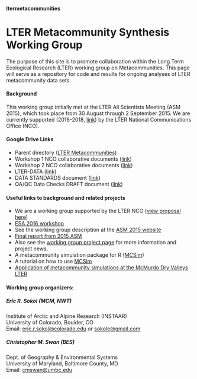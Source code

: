 
#### ltermetacommunities  
# LTER Metacommunity Synthesis Working Group  

The purpose of this site is to promote collaboration within the Long Term Ecological Research (LTER) working group on Metacommunities. This page will serve as a repository for code and results for ongoing analyses of LTER metacommunity data sets.  
#### Background  
This working group initially met at the LTER All Scientists Meeting (ASM 2015), which took place from 30 August through 2 September 2015. We are currently supported (2016-2018, [link](http://intranet2.lternet.edu/content/congratulations-2016-round-1-synthesis-working-groups)) by the LTER National Communications Office (NCO).   
#### Google Drive Links  

* Parent directory ([LTER Metacommunities](https://drive.google.com/drive/folders/0B2P104M94skvfjJEdnBfelI4dHkzejdWeTdTQnNrNEJadUNXaFREWTRhSU9WaS1iMVFaLWc?usp=sharing))  
* Workshop 1 NCO collaborative documents ([link](https://drive.google.com/open?id=0B_UCMSc6G1YdTU5iMVVHdmYtTlk))  
* Workshop 2 NCO collaborative documents ([link](https://drive.google.com/open?id=0B2P104M94skvaDZOZENsYktmZkU))  
* LTER-DATA ([link](https://drive.google.com/drive/folders/0B2P104M94skvdzlDb2p2WTVYa00))
* DATA STANDARDS document ([link](https://drive.google.com/open?id=1iTh6ghHHZZ_y7SH_Qlh1UoGa0LD0PogGvXLK-T-z5Dg))  
* QA/QC Data Checks DRAFT document ([link](https://docs.google.com/document/d/16YwjEeQai9PJwN_TbCYi70SDrx8KhGfuVXD1qeecI_s/edit?usp=sharing))  

#### Useful links to background and related projects  

* We are a working group supported by the LTER NCO ([view proposal here](https://drive.google.com/open?id=0B2P104M94skvUTlVRWUxVmVXRmM))
* [ESA 2016 workshop](https://eco.confex.com/eco/2016/webprogrampreliminary/Session11862.html)
* See the working group description at the [ASM 2015 website](http://asm2015.lternet.edu/working-groups/using-metacommunity-concept-synthesize-biodiversity-patterns-across-lter-sites)  
* [Final report from 2015 ASM](https://docs.google.com/document/d/1lndgTJQCBRVVoNXIE0UKQjmVFssV6n7D9sy5ATbut7I/edit#heading=h.r779jfequnwt)  
* Also see the [working group project page](https://sites.google.com/site/ltermetacommunities/home) for more information and project news.  
* A metacommunity simulation package for R ([MCSim](https://github.com/sokole/MCSim/))
* A tutorial on how to use [MCSim](http://rpubs.com/sokole/159425)
* [Application of metacommunity simulations at the McMurdo Dry Valleys LTER](http://mcm.lternet.edu/content/metacommunity-dynamics-simulations-diatoms-antarctic-ponds)

#### Working group organizers:  
##### Eric R. Sokol (MCM, NWT)  
Institute of Arctic and Alpine Research (INSTAAR)  
University of Colorado, Boulder, CO   
Email: eric.r.sokol@colorado.edu or sokole@gmail.com  


##### Christopher M. Swan (BES)   
Dept. of Geography & Environmental Systems   
University of Maryland, Baltimore County, MD   
Email: cmswan@umbc.edu  

